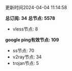 更新时间2024-04-04 11:14:58

**总订阅: 34**
**总节点: 5578**
- vless节点: 8

**google ping有效节点: 109**
- ss节点: 70
- v2ray节点: 34
- trojan节点: 5
